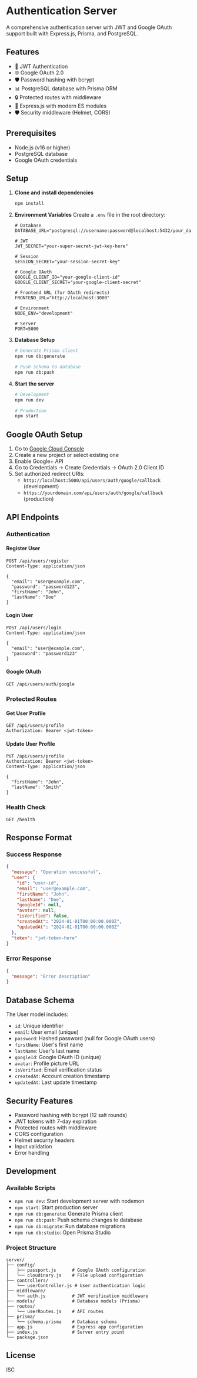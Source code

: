 # Authentication Server

A comprehensive authentication server with JWT and Google OAuth support built with Express.js, Prisma, and PostgreSQL.

## Features

- 🔐 JWT Authentication
- 🌐 Google OAuth 2.0
- 🛡️ Password hashing with bcrypt
- 📊 PostgreSQL database with Prisma ORM
- 🔒 Protected routes with middleware
- 🚀 Express.js with modern ES modules
- 🛡️ Security middleware (Helmet, CORS)

## Prerequisites

- Node.js (v16 or higher)
- PostgreSQL database
- Google OAuth credentials

## Setup

1. **Clone and install dependencies**
   ```bash
   npm install
   ```

2. **Environment Variables**
   Create a `.env` file in the root directory:
   ```env
   # Database
   DATABASE_URL="postgresql://username:password@localhost:5432/your_database"
   
   # JWT
   JWT_SECRET="your-super-secret-jwt-key-here"
   
   # Session
   SESSION_SECRET="your-session-secret-key"
   
   # Google OAuth
   GOOGLE_CLIENT_ID="your-google-client-id"
   GOOGLE_CLIENT_SECRET="your-google-client-secret"
   
   # Frontend URL (for OAuth redirects)
   FRONTEND_URL="http://localhost:3000"
   
   # Environment
   NODE_ENV="development"
   
   # Server
   PORT=5000
   ```

3. **Database Setup**
   ```bash
   # Generate Prisma client
   npm run db:generate
   
   # Push schema to database
   npm run db:push
   ```

4. **Start the server**
   ```bash
   # Development
   npm run dev
   
   # Production
   npm start
   ```

## Google OAuth Setup

1. Go to [Google Cloud Console](https://console.cloud.google.com/)
2. Create a new project or select existing one
3. Enable Google+ API
4. Go to Credentials → Create Credentials → OAuth 2.0 Client ID
5. Set authorized redirect URIs:
   - `http://localhost:5000/api/users/auth/google/callback` (development)
   - `https://yourdomain.com/api/users/auth/google/callback` (production)

## API Endpoints

### Authentication

#### Register User
```http
POST /api/users/register
Content-Type: application/json

{
  "email": "user@example.com",
  "password": "password123",
  "firstName": "John",
  "lastName": "Doe"
}
```

#### Login User
```http
POST /api/users/login
Content-Type: application/json

{
  "email": "user@example.com",
  "password": "password123"
}
```

#### Google OAuth
```http
GET /api/users/auth/google
```

### Protected Routes

#### Get User Profile
```http
GET /api/users/profile
Authorization: Bearer <jwt-token>
```

#### Update User Profile
```http
PUT /api/users/profile
Authorization: Bearer <jwt-token>
Content-Type: application/json

{
  "firstName": "John",
  "lastName": "Smith"
}
```

### Health Check
```http
GET /health
```

## Response Format

### Success Response
```json
{
  "message": "Operation successful",
  "user": {
    "id": "user-id",
    "email": "user@example.com",
    "firstName": "John",
    "lastName": "Doe",
    "googleId": null,
    "avatar": null,
    "isVerified": false,
    "createdAt": "2024-01-01T00:00:00.000Z",
    "updatedAt": "2024-01-01T00:00:00.000Z"
  },
  "token": "jwt-token-here"
}
```

### Error Response
```json
{
  "message": "Error description"
}
```

## Database Schema

The User model includes:
- `id`: Unique identifier
- `email`: User email (unique)
- `password`: Hashed password (null for Google OAuth users)
- `firstName`: User's first name
- `lastName`: User's last name
- `googleId`: Google OAuth ID (unique)
- `avatar`: Profile picture URL
- `isVerified`: Email verification status
- `createdAt`: Account creation timestamp
- `updatedAt`: Last update timestamp

## Security Features

- Password hashing with bcrypt (12 salt rounds)
- JWT tokens with 7-day expiration
- Protected routes with middleware
- CORS configuration
- Helmet security headers
- Input validation
- Error handling

## Development

### Available Scripts
- `npm run dev`: Start development server with nodemon
- `npm start`: Start production server
- `npm run db:generate`: Generate Prisma client
- `npm run db:push`: Push schema changes to database
- `npm run db:migrate`: Run database migrations
- `npm run db:studio`: Open Prisma Studio

### Project Structure
```
server/
├── config/
│   ├── passport.js      # Google OAuth configuration
│   └── cloudinary.js    # File upload configuration
├── controllers/
│   └── userController.js # User authentication logic
├── middleware/
│   └── auth.js          # JWT verification middleware
├── models/              # Database models (Prisma)
├── routes/
│   └── userRoutes.js    # API routes
├── prisma/
│   └── schema.prisma    # Database schema
├── app.js               # Express app configuration
├── index.js             # Server entry point
└── package.json
```

## License

ISC 